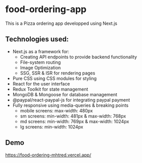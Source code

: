 # food-ordering-app
This is a Pizza ordering app developped using Next.js
## Technologies used:
- Next.js as a framework for:
     - Creating API endpoints to provide backend functionality
     - File-system routing
     - Image Optimization
     - SSG, SSR & ISR for rendering pages
- Pure CSS using CSS modules for styling
- React for the user interface
- Redux Toolkit for state management
- MongoDB & Mongoose for database management
- @paypal/react-paypal-js for integrating  paypal payment
- Fully responsive using media-queries & breaking points
     - mobile screens: max-width: 480px
     - sm screens: min-width: 481px & max-width: 768px
     - md screens: min-width: 769px & max-width: 1024px
     - lg screens: min-width: 1024px
## Demo
https://food-ordering-mhtred.vercel.app/
